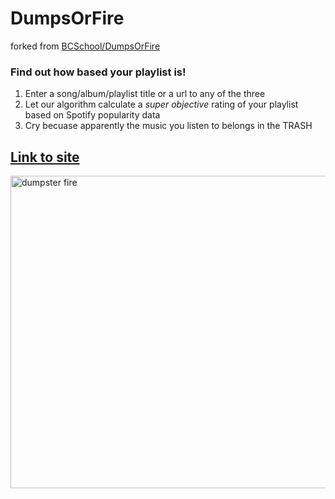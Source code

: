 # DumpsOrFire

forked from [BCSchool/DumpsOrFire](https://github.com/BCSchool/DumpsOrFire)
### Find out how based your playlist is!

1. Enter a song/album/playlist title or a url to any of the three
2. Let our algorithm calculate a *super objective* rating of your playlist based on Spotify popularity data
3. Cry becuase apparently the music you listen to belongs in the TRASH 

## [Link to site](https://jolman.pythonanywhere.com/) 

<img src="https://languagelog.ldc.upenn.edu/myl/DumpsterFire2.jpg" width="600" height="500" alt="dumpster fire">

